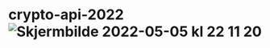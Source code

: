 # crypto-api-2022![Skjermbilde 2022-05-05 kl  22 11 20](https://user-images.githubusercontent.com/91538768/167017695-25cc8925-f3e8-4d35-a369-6d221ffe4ac8.png)
